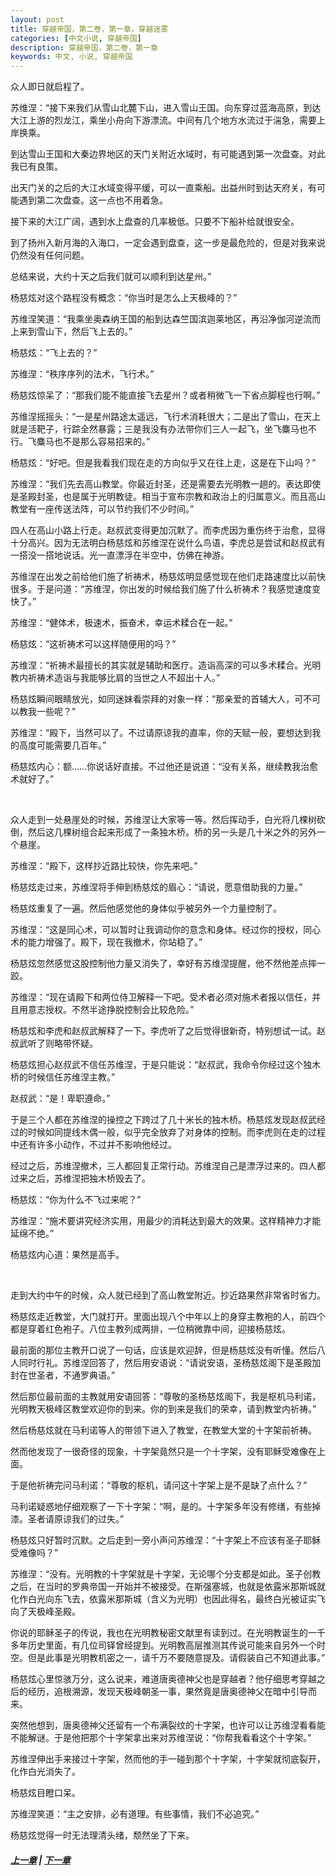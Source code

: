 ```yaml
---
layout: post
title: 穿越帝国，第二卷，第一章，穿越迷雾
categories: [中文小说, 穿越帝国]
description: 穿越帝国，第二卷，第一章
keywords: 中文, 小说, 穿越帝国
---
```


众人即日就启程了。

苏维涅：“接下来我们从雪山北麓下山，进入雪山王国。向东穿过蓝海高原，到达大江上游的烈龙江，乘坐小舟向下游漂流。中间有几个地方水流过于湍急，需要上岸换乘。

到达雪山王国和大秦边界地区的天门关附近水域时，有可能遇到第一次盘查。对此我已有良策。

出天门关的之后的大江水域变得平缓，可以一直乘船。出益州时到达天府关，有可能遇到第二次盘查。这一点也不用着急。

接下来的大江广阔，遇到水上盘查的几率极低。只要不下船补给就很安全。

到了扬州入新月海的入海口，一定会遇到盘查，这一步是最危险的，但是对我来说仍然没有任何问题。

总结来说，大约十天之后我们就可以顺利到达星州。”

杨慈炫对这个路程没有概念：“你当时是怎么上天极峰的？”

苏维涅笑道：“我乘坐奥森纳王国的船到达森竺国滨迦莱地区，再沿净伽河逆流而上来到雪山下，然后飞上去的。”

杨慈炫：“飞上去的？”

苏维涅：“秩序序列的法术，飞行术。”

杨慈炫惊呆了：“那我们能不能直接飞去星州？或者稍微飞一下省点脚程也行啊。”

苏维涅摇摇头：“一是星州路途太遥远，飞行术消耗很大；二是出了雪山，在天上就是活靶子，行踪全然暴露；三是我没有办法带你们三人一起飞，坐飞麋马也不行。飞麋马也不是那么容易招来的。”

杨慈炫：“好吧。但是我看我们现在走的方向似乎又在往上走，这是在下山吗？”

苏维涅：“我们先去高山教堂。你最近封圣，还是需要去光明教一趟的。表达即使是圣殿封圣，也是属于光明教徒。相当于宣布宗教和政治上的归属意义。而且高山教堂有一座传送法阵，可以节约我们不少时间。”

四人在高山小路上行走。赵叔武变得更加沉默了。而李虎因为重伤终于治愈，显得十分高兴。因为无法明白杨慈炫和苏维涅在说什么鸟语，李虎总是尝试和赵叔武有一搭没一搭地说话。光一直漂浮在半空中，仿佛在神游。

苏维涅在出发之前给他们施了祈祷术，杨慈炫明显感觉现在他们走路速度比以前快很多。于是问道：“苏维涅，你出发的时候给我们施了什么祈祷术？我感觉速度变快了。”

苏维涅：“健体术，极速术，振奋术，幸运术糅合在一起。”

杨慈炫：“这祈祷术可以这样随便用的吗？”

苏维涅：“祈祷术最擅长的其实就是辅助和医疗。造诣高深的可以多术糅合。光明教内祈祷术造诣与我能够比肩的当世之人不超出十人。”

杨慈炫瞬间眼睛放光，如同迷妹看崇拜的对象一样：“那亲爱的首辅大人，可不可以教我一些呢？”

苏维涅：“殿下，当然可以了。不过请原谅我的直率，你的天赋一般，要想达到我的高度可能需要几百年。”

杨慈炫内心：额……你说话好直接。不过他还是说道：“没有关系，继续教我治愈术就好了。”

<br>

众人走到一处悬崖处的时候，苏维涅让大家等一等。然后挥动手，白光将几棵树砍倒，然后这几棵树组合起来形成了一条独木桥。桥的另一头是几十米之外的另外一个悬崖。

苏维涅：“殿下，这样抄近路比较快，你先来吧。”

杨慈炫走过来，苏维涅将手伸到杨慈炫的眉心：“请说，愿意借助我的力量。”

杨慈炫重复了一遍。然后他感觉他的身体似乎被另外一个力量控制了。

苏维涅：“这是同心术，可以暂时让我调动你的意念和身体。经过你的授权，同心术的能力增强了。殿下，现在我撤术，你站稳了。”

杨慈炫忽然感觉这股控制他力量又消失了，幸好有苏维涅提醒，他不然他差点摔一跤。

苏维涅：“现在请殿下和两位侍卫解释一下吧。受术者必须对施术者报以信任，并且用意志授权。不然半途挣脱控制会比较危险。”

杨慈炫和李虎和赵叔武解释了一下。李虎听了之后觉得很新奇，特别想试一试。赵叔武听了则略带怀疑。

杨慈炫担心赵叔武不信任苏维涅，于是只能说：“赵叔武，我命令你经过这个独木桥的时候信任苏维涅主教。”

赵叔武：“是！卑职遵命。”

于是三个人都在苏维涅的操控之下跨过了几十米长的独木桥。杨慈炫发现赵叔武经过的时候如同提线木偶一般，似乎完全放弃了对身体的控制。而李虎则在走的过程中还有许多小动作，不过并不影响他经过。

经过之后，苏维涅撤术，三人都回复正常行动。苏维涅自己是漂浮过来的。四人都过来之后，苏维涅把独木桥毁去了。

杨慈炫：“你为什么不飞过来呢？”

苏维涅：“施术要讲究经济实用，用最少的消耗达到最大的效果。这样精神力才能延绵不绝。”

杨慈炫内心道：果然是高手。

<br>

走到大约中午的时候，众人就已经到了高山教堂附近。抄近路果然非常省时省力。

杨慈炫走近教堂，大门就打开。里面出现八个中年以上的身穿主教袍的人，前四个都是穿着红色袍子。八位主教列成两排，一位稍微靠中间，迎接杨慈炫。

最前面的那位主教开口说了一句话，应该是欢迎辞，但是杨慈炫没有听懂。然后八人同时行礼。苏维涅回答了，然后用安语说：“请说安语，圣杨慈炫阁下是圣殿加封在世圣者，不通罗典语。”

然后那位最前面的主教就用安语回答：“尊敬的圣杨慈炫阁下，我是枢机马利诺，光明教天极峰区教堂欢迎你的到来。你的到来是我们的荣幸，请到教堂内祈祷。”

然后杨慈炫就在马利诺等人的带领下进入了教堂，在教堂大堂的十字架前祈祷。

然而他发现了一很奇怪的现象，十字架竟然只是一个十字架，没有耶稣受难像在上面。

于是他祈祷完问马利诺：“尊敬的枢机，请问这十字架上是不是缺了点什么？”

马利诺疑惑地仔细观察了一下十字架：“啊，是的。十字架多年没有修缮，有些掉漆。圣者请原谅我们的过失。”

杨慈炫只好暂时沉默。之后走到一旁小声问苏维涅：“十字架上不应该有圣子耶稣受难像吗？”

苏维涅：“没有。光明教的十字架就是十字架，无论哪个分支都是如此。圣子创教之后，在当时的罗典帝国一开始并不被接受。在斯强塞城，也就是依露米那斯城就化作白光向东飞去，依露米那斯城（含义为光明）也因此得名，最终白光被证实飞向了天极峰圣殿。

你说的耶稣圣子的传说，我也在光明教秘密文献里有读到过。在光明教诞生的一千多年历史里面，有几位司铎曾经提到。光明教高层推测其传说可能来自另外一个时空。但是此事是光明教机密之一，请千万不要随意提及。请假装自己不知道此事。”

杨慈炫心里惊骇万分，这么说来，难道唐奥德神父也是穿越者？他仔细思考穿越之后的经历，追根溯源，发现天极峰朝圣一事，果然竟是唐奥德神父在暗中引导而来。

突然他想到，唐奥德神父还留有一个布满裂纹的十字架，也许可以让苏维涅看看能不能解谜。于是他把那个十字架拿出来对苏维涅说：“你帮我看看这个十字架。”

苏维涅伸出手来接过十字架，然而他的手一碰到那个十字架，十字架就彻底裂开，化作白光消失了。

杨慈炫目瞪口呆。

苏维涅笑道：“主之安排，必有道理。有些事情，我们不必追究。”

杨慈炫觉得一时无法理清头绪，颓然坐了下来。

##### [上一章](/2020/03/21/TimeTravellerEmpire-1-21/) | [下一章](/2020/03/25/TimeTravellerEmpire-2-2/)